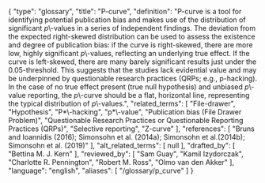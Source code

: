 {
    "type": "glossary",
    "title": "P-curve",
    "definition": "P-curve is a tool for identifying potential publication bias and makes use of the distribution of significant *p*\\-values in a series of independent findings. The deviation from the expected right-skewed distribution can be used to assess the existence and degree of publication bias: if the curve is right-skewed, there are more low, highly significant *p*\\-values, reflecting an underlying true effect. If the curve is left-skewed, there are many barely significant results just under the 0.05-threshold. This suggests that the studies lack evidential value and may be underpinned by questionable research practices (QRPs; e.g., p-hacking). In the case of no true effect present (true null hypothesis) and unbiased *p*\\-value reporting, the *p*\\-curve should be a flat, horizontal line, representing the typical distribution of *p*\\-values.",
    "related_terms": [
        "File-drawer",
        "Hypothesis",
        "P*\\-hacking",
        "p*\\-value",
        "Publication bias (File Drawer Problem)",
        "Questionable Research Practices or Questionable Reporting Practices (QRPs)",
        "Selective reporting",
        "Z-curve"
    ],
    "references": [
        "Bruns and Ioannidis (2016); Simonsohn et al. (2014a); Simonsohn et al.(2014b); Simonsohn et al. (2019)"
    ],
    "alt_related_terms": [
        null
    ],
    "drafted_by": [
        "Bettina M. J. Kern"
    ],
    "reviewed_by": [
        "Sam Guay",
        "Kamil Izydorczak",
        "Charlotte R. Pennington",
        "Robert M. Ross",
        "Olmo van den Akker"
    ],
    "language": "english",
    "aliases": [
        "/glossary/p_curve"
    ]
}